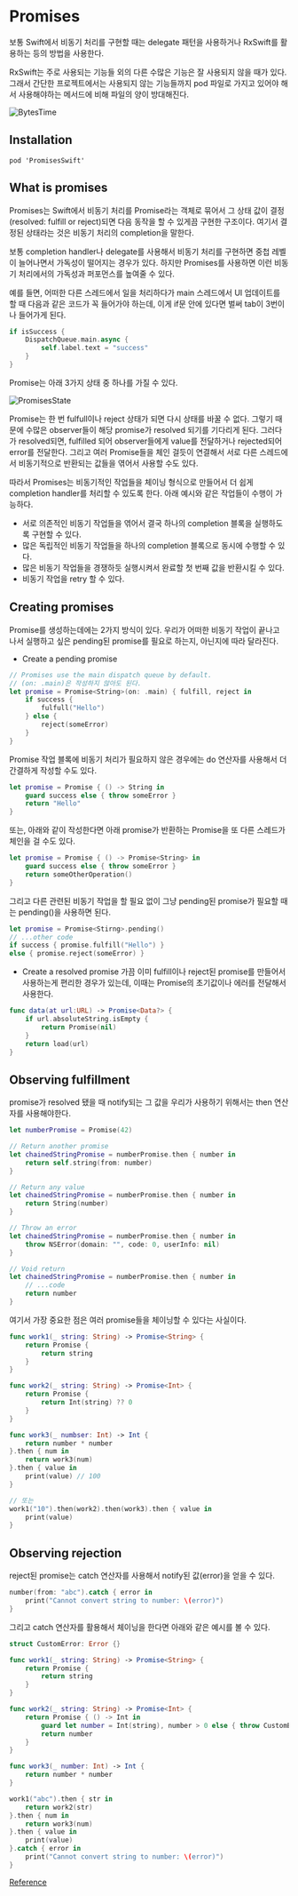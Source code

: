 # Promises

보통 Swift에서 비동기 처리를 구현할 때는 delegate 패턴을 사용하거나 RxSwift를 활용하는 등의 방법을 사용한다.

RxSwift는 주로 사용되는 기능들 외의 다른 수많은 기능은 잘 사용되지 않을 때가 있다. 그래서 간단한 프로젝트에서는 사용되지 않는 기능들까지 pod 파일로 가지고 있어야 해서 사용해야하는 메서드에 비해 파일의 양이 방대해진다. 

![BytesTime](images/BytesTime.png)


## Installation

```shell
pod 'PromisesSwift'
```


## What is promises

Promises는 Swift에서 비동기 처리를 Promise라는 객체로 묶어서 그 상태 값이 결정(resolved: fulfill or reject)되면 다음 동작을 할 수 있게끔 구현한 구조이다. 여기서 결정된 상태라는 것은 비동기 처리의 completion을 말한다.

보통 completion handler나 delegate를 사용해서 비동기 처리를 구현하면 중첩 레벨이 늘어나면서 가독성이 떨어지는 경우가 있다. 하지만 Promises를 사용하면 이런 비동기 처리에서의 가독성과 퍼포먼스를 높여줄 수 있다.

예를 들면, 어떠한 다른 스레드에서 일을 처리하다가 main 스레드에서 UI 업데이트를 할 때 다음과 같은 코드가 꼭 들어가야 하는데, 이게 if문 안에 있다면 벌써 tab이 3번이나 들어가게 된다.
```swift
if isSuccess {
	DispatchQueue.main.async {
		self.label.text = "success"
	}
}
```

Promise는 아래 3가지 상태 중 하나를 가질 수 있다.

![PromisesState](images/PromisesState.png)

Promise는 한 번 fulfull이나 reject 상태가 되면 다시 상태를 바꿀 수 없다. 그렇기 때문에 수많은 observer들이 해당 promise가 resolved 되기를 기다리게 된다. 그러다가 resolved되면, fulfilled 되어 observer들에게 value를 전달하거나 rejected되어 error를 전달한다. 그리고 여러 Promise들을 체인 걸듯이 연결해서 서로 다른 스레드에서 비동기적으로 반환되는 값들을 엮어서 사용할 수도 있다.

따라서 Promises는 비동기적인 작업들을 체이닝 형식으로 만들어서 더 쉽게 completion handler를 처리할 수 있도록 한다. 아래 예시와 같은 작업들이 수행이 가능하다.
- 서로 의존적인 비동기 작업들을 엮어서 결국 하나의 completion 블록을 실행하도록 구현할 수 있다.
- 많은 독립적인 비동기 작업들을 하나의 completion 블록으로 동시에 수행할 수 있다.
- 많은 비동기 작업들을 경쟁하듯 실행시켜서 완료할 첫 번째 값을 반환시킬 수 있다.
- 비동기 작업을 retry 할 수 있다.


## Creating promises

Promise를 생성하는데에는 2가지 방식이 있다. 우리가 어떠한 비동기 작업이 끝나고 나서 실행하고 싶은 pending된 promise를 필요로 하는지, 아닌지에 따라 달라진다.

- Create a pending promise
```swift
// Promises use the main dispatch queue by default.
// (on: .main)은 작성하지 않아도 된다.
let promise = Promise<String>(on: .main) { fulfill, reject in
	if success {
		fulfull("Hello")
	} else {
		reject(someError)
	}
}
```

Promise 작업 블록에 비동기 처리가 필요하지 않은 경우에는 do 연산자를 사용해서 더 간결하게 작성할 수도 있다.
```swift
let promise = Promise { () -> String in
	guard success else { throw someError }
	return "Hello"
}
```

또는, 아래와 같이 작성한다면 아래 promise가 반환하는 Promise<String>을 또 다른 스레드가 체인을 걸 수도 있다.
```swift
let promise = Promise { () -> Promise<String> in
	guard success else { throw someError }
	return someOtherOperation()
}
```

그리고 다른 관련된 비동기 작업을 할 필요 없이 그냥 pending된 promise가 필요할 때는 pending()을 사용하면 된다.
```swift
let promise = Promise<Stirng>.pending()
// ...other code
if success { promise.fulfill("Hello") }
else { promise.reject(someError) }
```

- Create a resolved promise
가끔 이미 fulfill이나 reject된 promise를 만들어서 사용하는게 편리한 경우가 있는데, 이때는 Promise의 초기값이나 에러를 전달해서 사용한다.
```swift
func data(at url:URL) -> Promise<Data?> {
	if url.absoluteString.isEmpty {
		return Promise(nil)
	}
	return load(url)
}
```


## Observing fulfillment

promise가 resolved 됐을 때 notify되는 그 값을 우리가 사용하기 위해서는 then 연산자를 사용해야한다.
```swift
let numberPromise = Promise(42)

// Return another promise
let chainedStringPromise = numberPromise.then { number in
	return self.string(from: number)
}

// Return any value
let chainedStringPromise = numberPromise.then { number in
	return String(number)
}

// Throw an error
let chainedStringPromise = numberPromise.then { number in
	throw NSError(domain: "", code: 0, userInfo: nil)
}

// Void return
let chainedStringPromise = numberPromise.then { number in
	// ...code
	return number
}	
```

여기서 가장 중요한 점은 여러 promise들을 체이닝할 수 있다는 사실이다.
```swift
func work1(_ string: String) -> Promise<String> {
	return Promise {
		return string
	}
}

func work2(_ string: String) -> Promise<Int> {
	return Promise {
		return Int(string) ?? 0
	}
}

func work3(_ numbser: Int) -> Int {
	return number * number
}.then { num in
	return work3(num)
}.then { value in
	print(value) // 100
}

// 또는
work1("10").then(work2).then(work3).then { value in
	print(value)
}
```


## Observing rejection

reject된 promise는 catch 연산자를 사용해서 notify된 값(error)을 얻을 수 있다.
```swift
number(from: "abc").catch { error in
	print("Cannot convert string to number: \(error)")
}
```

그리고 catch 연산자를 활용해서 체이닝을 한다면 아래와 같은 예시를 볼 수 있다.
```swift
struct CustomError: Error {}

func work1(_ string: String) -> Promise<String> {
	return Promise {
		return string
	}
}

func work2(_ string: String) -> Promise<Int> {
	return Promise { () -> Int in
		guard let number = Int(string), number > 0 else { throw CustomError() }
		return number
	}
}

func work3(_ number: Int) -> Int {
	return number * number
}

work1("abc").then { str in
	return work2(str)
}.then { num in
	return work3(num)
}.then { value in
	print(value)
}.catch { error in
	print("Cannot convert string to number: \(error)")
}
```

[Reference](https://beenii.tistory.com/169)